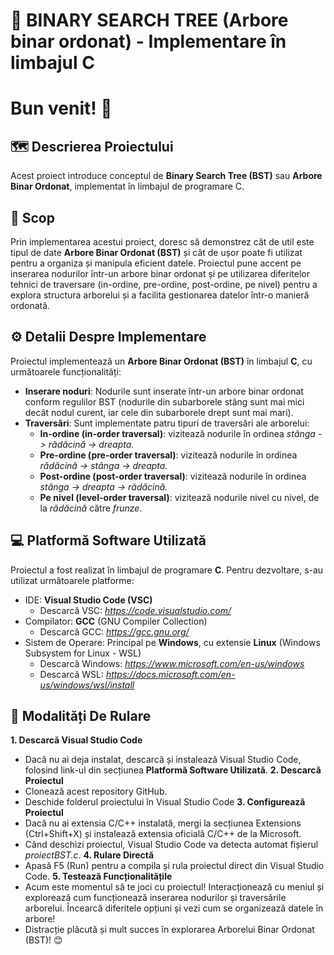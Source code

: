 # 🌳 BINARY SEARCH TREE (Arbore binar ordonat) - Implementare în limbajul C 

# Bun venit! :tada:

## 🗺️ Descrierea Proiectului
Acest proiect introduce conceptul de **Binary Search Tree (BST)** sau **Arbore Binar Ordonat**, implementat în limbajul de programare C. 

## 🎯 Scop 
Prin implementarea acestui proiect, doresc să demonstrez cât de util este tipul de date **Arbore Binar Ordonat (BST)** și cât de ușor poate fi utilizat pentru a organiza și manipula eficient datele. Proiectul pune accent pe inserarea nodurilor într-un arbore binar ordonat și pe utilizarea diferitelor tehnici de traversare (in-ordine, pre-ordine, post-ordine, pe nivel) pentru a explora structura arborelui și a facilita gestionarea datelor într-o manieră ordonată.

## ⚙️ Detalii Despre Implementare
Proiectul implementează un **Arbore Binar Ordonat (BST)** în limbajul **C**, cu următoarele funcționalități:
- **Inserare noduri**: Nodurile sunt inserate într-un arbore binar ordonat conform regulilor BST (nodurile din subarborele stâng sunt mai mici decât nodul curent, iar cele din subarborele drept sunt mai mari).
- **Traversări**: Sunt implementate patru tipuri de traversări ale arborelui:
  - **In-ordine (in-order traversal)**: vizitează nodurile în ordinea *stânga -> rădăcină -> dreapta.*
  - **Pre-ordine (pre-order traversal)**: vizitează nodurile în ordinea *rădăcină -> stânga -> dreapta.*
  - **Post-ordine (post-order traversal)**: vizitează nodurile în ordinea *stânga -> dreapta -> rădăcină.*
  - **Pe nivel (level-order traversal)**: vizitează nodurile nivel cu nivel, de la *rădăcină* către *frunze*.

## 💻 Platformă Software Utilizată
Proiectul a fost realizat în limbajul de programare **C**.
Pentru dezvoltare, s-au utilizat următoarele platforme:
* IDE: **Visual Studio Code (VSC)**
  * Descarcă VSC: *https://code.visualstudio.com/*
* Compilator: **GCC** (GNU Compiler Collection) 
  * Descarcă GCC: *https://gcc.gnu.org/*
* Sistem de Operare: Principal pe **Windows**, cu extensie **Linux** (Windows Subsystem for Linux - WSL) 
  * Descarcă Windows: *https://www.microsoft.com/en-us/windows*
  * Descarcă WSL: *https://docs.microsoft.com/en-us/windows/wsl/install*

## 🔧 Modalități De Rulare
**1. Descarcă Visual Studio Code**
  * Dacă nu ai deja instalat, descarcă și instalează Visual Studio Code, folosind link-ul din secțiunea **Platformă Software Utilizată**.
**2. Descarcă Proiectul**
  * Clonează acest repository GitHub.
  * Deschide folderul proiectului în Visual Studio Code
**3. Configurează Proiectul**
  * Dacă nu ai extensia C/C++ instalată, mergi la secțiunea Extensions (Ctrl+Shift+X) și instalează extensia oficială C/C++ de la Microsoft.
  * Când deschizi proiectul, Visual Studio Code va detecta automat fișierul *proiectBST.c*.
**4. Rulare Directă**
  * Apasă F5 (Run) pentru a compila și rula proiectul direct din Visual Studio Code.
**5. Testează Funcționalitățile**
  * Acum este momentul să te joci cu proiectul! Interacționează cu meniul și explorează cum funcționează inserarea nodurilor și traversările arborelui. Încearcă diferitele opțiuni și vezi cum se organizează datele în arbore! 
  * Distracție plăcută și mult succes în explorarea Arborelui Binar Ordonat (BST)! 😊

